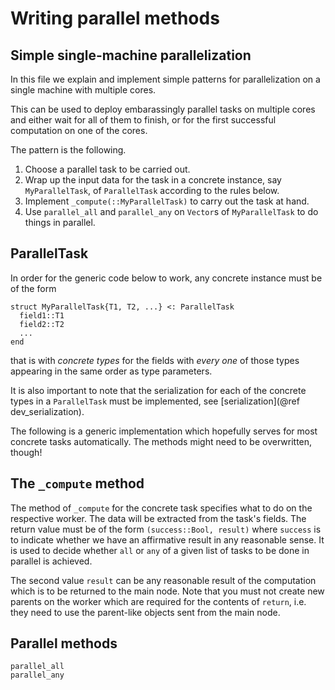# Writing parallel methods

## Simple single-machine parallelization

In this file we explain and implement simple patterns for parallelization 
on a single machine with multiple cores. 

This can be used to deploy embarassingly parallel tasks on multiple 
cores and either wait for all of them to finish, or for the first 
successful computation on one of the cores. 

The pattern is the following.
   1. Choose a parallel task to be carried out.
   2. Wrap up the input data for the task in a concrete instance, say 
      `MyParallelTask`, of `ParallelTask` according to the rules below. 
   3. Implement `_compute(::MyParallelTask)` to carry out the task at hand.
   4. Use `parallel_all` and `parallel_any` on `Vector`s of `MyParallelTask` 
      to do things in parallel. 

## ParallelTask

In order for the generic code below to work, any concrete instance 
must be of the form 
```
struct MyParallelTask{T1, T2, ...} <: ParallelTask
  field1::T1
  field2::T2
  ...
end
```
that is with *concrete types* for the fields with *every one* of those 
types appearing in the same order as type parameters. 

It is also important to note that the serialization for each of the concrete
types in a `ParallelTask` must be implemented, see [serialization](@ref dev_serialization).

The following is a generic implementation which hopefully serves for 
most concrete tasks automatically. The methods might need to be overwritten, 
though!

## The `_compute` method

The method of `_compute` for the concrete task specifies what to do 
on the respective worker. The data will be extracted from the task's 
fields. The return value must be of the form `(success::Bool, result)` 
where `success` is to indicate whether we have an affirmative result 
in any reasonable sense. It is used to decide whether `all` or `any` 
of a given list of tasks to be done in parallel is achieved. 

The second value `result` can be any reasonable result of the computation 
which is to be returned to the main node. Note that you must not create 
new parents on the worker which are required for the contents of `return`, 
i.e. they need to use the parent-like objects sent from the main node. 

## Parallel methods
```@docs
parallel_all
parallel_any
```
